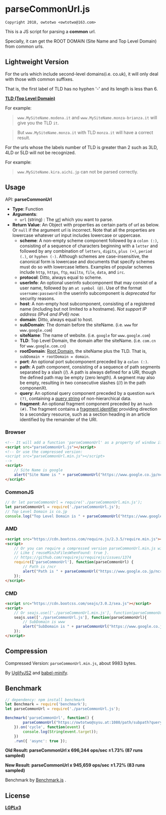 # parseCommonUrl.js

`Copyright 2018, owtotwo <owtotwo@163.com>`

This is a JS script for parsing a **common** url. 

Specially, it can get the ROOT DOMAIN (Site Name and Top Level Domain) from common urls.


## Lightweight Version

For the urls which include second-level domains(i.e. co.uk), it will only deal with those with common suffixes. 

That is, the first label of TLD has no hyphen '-' and its length is less than 6.

[**TLD (Top Level Domain)**](https://blog.linkody.com/what-is-a-tld)

For example:

> `www.MySiteName.modena.it` and `www.MySiteName.monza-brianza.it` will give you the TLD `it`.

> But `www.MySiteName.monza.it` with TLD `monza.it` will have a correct result.

For the urls whose the labels number of TLD is greater than 2 such as 3LD, 4LD or 5LD will not be recognized. 

For example:

> `www.MySiteName.kira.aichi.jp` can not be parsed correctly.


## Usage

API: **parseCommonUrl**
- **Type**: Function
- **Arguments**: 
  + `url` (string) : The [url](https://en.wikipedia.org/wiki/URL) which you want to parse.
- **Return Value**: An Object with properties as certain parts of url as below. Or `null` if the argument url is incorrect. Note that all the properties are lowercase whatever url input includes lowercase or uppercase.
  + **scheme**: A non-empty scheme component followed by a `colon (:)`, consisting of a sequence of characters beginning with a `letter` and followed by any combination of `letters`, `digits`, `plus (+)`, `period (.)`, or `hyphen (-)`. Although schemes are case-insensitive, the canonical form is lowercase and documents that specify schemes must do so with lowercase letters. Examples of popular schemes include `http`, `https`, `ftp`, `mailto`, `file`, `data`, and `irc`.
  + **protocol**: Ditto, always equal to scheme.
  + **userInfo**: An optional userinfo subcomponent that may consist of a user name, followed by an `at symbol (@)`. Use of the format `username:password` in the userinfo subcomponent is *deprecated* for security reasons. 
  + **host**: A non-empty host subcomponent, consisting of a registered name (including but not limited to a hostname). *Not support IP address (IPv4 and IPv6) now.*
  + **domain**: Ditto, always equal to host.
  + **subDomain**: The domain before the siteName. (i.e. `www` for `www.google.com`)
  + **siteName**: The name of website. (i.e. `google` for `www.google.com`)
  + **TLD**: Top Level Domain, the domain after the siteName. (i.e. `com.cn` for `www.google.com.cn`)
  + **rootDomain**: [Root Domain](https://www.quora.com/What-is-a-root-domain), the siteName plus the TLD. That is, `subDomain + rootDomain = domain`.
  + **port**: An optional port subcomponent preceded by a `colon (:)`.
  + **path**: A path component, consisting of a sequence of path segments separated by a slash (/). A path is always defined for a URI, though the defined path may be empty (zero length). A segment may also be empty, resulting in two consecutive slashes (//) in the path componenXt. 
  + **query**: An optional query component preceded by a question `mark (?)`, containing a [query string](https://en.wikipedia.org/wiki/Query_string) of non-hierarchical data. 
  + **fragment**: An optional fragment component preceded by an `hash (#)`. The fragment contains a [fragment identifier](https://en.wikipedia.org/wiki/Fragment_identifier) providing direction to a secondary resource, such as a section heading in an article identified by the remainder of the URI. 

### Browser
``` html
<!-- It will add a function 'parseCommonUrl' as a property of window if not existed. -->
<script src="parseCommonUrl.js"></script>
<!-- Or use the compressed version:
<script src="parseCommonUrl.min.js"></script> 
-->
<script>
    // Site Name is google
    alert("Site Name is " + parseCommonUrl("https://www.google.co.jp/ncr").siteName);
</script>
```

### CommonJS
``` javascript
// Or let parseCommonUrl = require('./parseCommonUrl.min.js');
let parseCommonUrl = require('./parseCommonUrl.js');
// Top Level Domain is co.jp
console.log("Top Level Domain is " + parseCommonUrl("https://www.google.co.jp/ncr").TLD);
```

### AMD
``` html
<script src="https://cdn.bootcss.com/require.js/2.3.5/require.min.js"></script>
<script>
    // Or you can require a compressed version parseCommonUrl.min.js with configuration of requirejs.
    // Like { reuseMinJsFilesWhenFound: true }.
    // https://github.com/requirejs/requirejs/issues/1374
    require(['parseCommonUrl'], function(parseCommonUrl) {
        // Path is /ncr
        alert("Path is " + parseCommonUrl("https://www.google.co.jp/ncr").path);
    });
</script>
```

### CMD
``` html
<script src="https://cdn.bootcss.com/seajs/3.0.2/sea.js"></script>
<script>
    // Or seajs.use(['./parseCommonUrl.min.js'], function(parseCommonUrl) {...});
    seajs.use(['./parseCommonUrl.js'], function(parseCommonUrl){
        // SubDomain is www
        alert("SubDomain is " + parseCommonUrl("https://www.google.co.jp/ncr").subDomain);
    });
</script>
```


## Compression

Compressed Version: `parseCommonUrl.min.js`, about 9983 bytes.

By [UglifyJS2](https://github.com/mishoo/UglifyJS2) and [babel-minify](https://github.com/babel/minify).


## Benchmark

``` javascript
// dependency: npm install benchmark
let Benchmark = require('benchmark');
let parseCommonUrl = require('./parseCommonUrl.js');

Benchmark('parseCommonUrl', function() {
        parseCommonUrl("https://owtotwo@sysu.at:1080/path/subpath?query#fragment");
    }).on('cycle', function(event) {
        console.log(String(event.target));
    })
    .run({ 'async': true });
```

**Old Result: parseCommonUrl x 696,244 ops/sec ±1.73% (87 runs sampled)**

**New Result: parseCommonUrl x 945,659 ops/sec ±1.72% (83 runs sampled)**

Benchmark by [Benchmark.js](https://benchmarkjs.com/) .


## License

[**LGPLv3**](https://www.gnu.org/licenses/lgpl-3.0.html)
